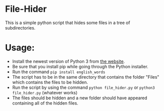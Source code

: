 # File-Hider

This is a simple python script that hides some files in a tree of subdirectories.

# Usage:
- Install the newest version of Python 3 from [the website](https://www.python.org).
- Be sure that you install pip while going through the Python installer.
- Run the command `pip install english_words`
- The script has to be in the same directory that contains the folder "Files" which contains the files to be hidden.
- Run the script by using the command `python file_hider.py` or `python3 file_hider.py` (whatever works)
- The files should be hidden and a new folder should have appeared containing all of the hidden files.
